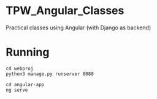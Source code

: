 # TPW_Angular_Classes
Practical classes using Angular (with Django as backend)

# Running
```
cd webproj
python3 manage.py runserver 8080
```

```
cd angular-app
ng serve
```
